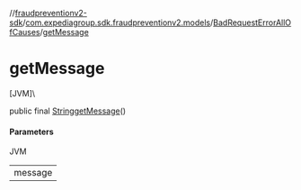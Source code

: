 //[fraudpreventionv2-sdk](../../../index.md)/[com.expediagroup.sdk.fraudpreventionv2.models](../index.md)/[BadRequestErrorAllOfCauses](index.md)/[getMessage](get-message.md)

# getMessage

[JVM]\

public final [String](https://docs.oracle.com/javase/8/docs/api/java/lang/String.html)[getMessage](get-message.md)()

#### Parameters

JVM

| |
|---|
| message |
